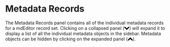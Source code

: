 # Metadata Records

The Metadata Records panel contains all of the individual metadata records for a mdEditor record set. Clicking on a collapsed panel \(![](/assets/symbol_angle-down_16.png)\) will expand it to display a list of all the individual metadata objects in the sidebar. Metadata objects can be hidden by clicking on the expanded panel \(![](/assets/symbol_angle-up_16.png)\).

